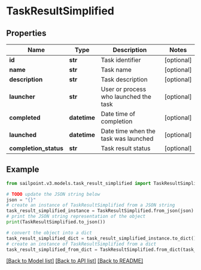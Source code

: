 # TaskResultSimplified


## Properties

Name | Type | Description | Notes
------------ | ------------- | ------------- | -------------
**id** | **str** | Task identifier | [optional] 
**name** | **str** | Task name | [optional] 
**description** | **str** | Task description | [optional] 
**launcher** | **str** | User or process who launched the task | [optional] 
**completed** | **datetime** | Date time of completion | [optional] 
**launched** | **datetime** | Date time when the task was launched | [optional] 
**completion_status** | **str** | Task result status | [optional] 

## Example

```python
from sailpoint.v3.models.task_result_simplified import TaskResultSimplified

# TODO update the JSON string below
json = "{}"
# create an instance of TaskResultSimplified from a JSON string
task_result_simplified_instance = TaskResultSimplified.from_json(json)
# print the JSON string representation of the object
print(TaskResultSimplified.to_json())

# convert the object into a dict
task_result_simplified_dict = task_result_simplified_instance.to_dict()
# create an instance of TaskResultSimplified from a dict
task_result_simplified_from_dict = TaskResultSimplified.from_dict(task_result_simplified_dict)
```
[[Back to Model list]](../README.md#documentation-for-models) [[Back to API list]](../README.md#documentation-for-api-endpoints) [[Back to README]](../README.md)



